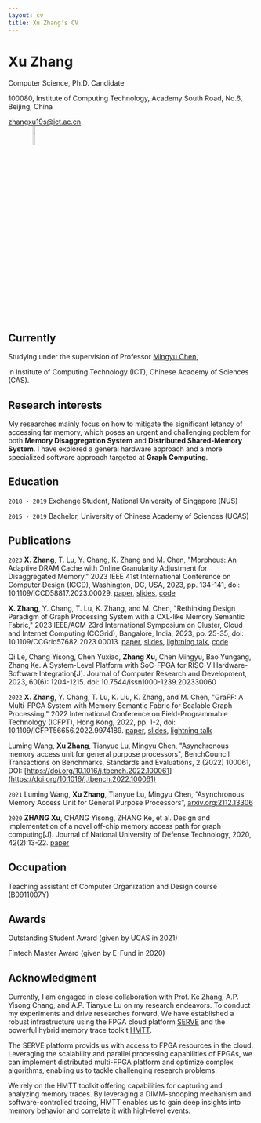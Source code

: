 ```yaml
---
layout: cv
title: Xu Zhang's CV
---
```

# Xu Zhang

Computer Science, Ph.D. Candidate

100080, Institute of Computing Technology, Academy South Road, No.6, Beijing, China


<div id="webaddress">
<a href="zhangxu19s@ict.ac.cn">zhangxu19s@ict.ac.cn</a>
</div>

<div id="selfi">
<img src="selfi.jpg" style="
    width: 10%;
    position: relative;
    left: 10%;
">
</div>


## Currently

Studying under the supervision of Professor <a href="http://asg.ict.ac.cn/cmy/">Mingyu Chen</a>, 

in Institute of Computing Technology (ICT), Chinese Academy of Sciences (CAS).


## Research interests

My researches mainly focus on how to mitigate the significant letancy of accessing far memory, which poses an urgent and challenging problem for both **Memory Disaggregation System** and **Distributed Shared-Memory System**. I have explored a general hardware approach and a more specialized software approach targeted at **Graph Computing**.


## Education

`2018 - 2019`
Exchange Student, National University of Singapore (NUS)

`2015 - 2019`
Bachelor, University of Chinese Academy of Sciences (UCAS)


## Publications

`2023`
**X. Zhang**, T. Lu, Y. Chang, K. Zhang and M. Chen, "Morpheus: An Adaptive DRAM Cache with Online Granularity Adjustment for Disaggregated Memory," 2023 IEEE 41st International Conference on Computer Design (ICCD), Washington, DC, USA, 2023, pp. 134-141, doi: 10.1109/ICCD58817.2023.00029. [paper](https://ieeexplore.ieee.org/document/10360950), [slides](./Morpheus/[ICCD23%20paper%20140%20slides]Morpheus%20An%20Adaptive%20DRAM%20Cache%20with%20Online%20Granularity%20Adjustment%20for%20Disaggregated%20Memory.pdf), [code](https://github.com/zxhero/Morpheus)

**X. Zhang**, Y. Chang, T. Lu, K. Zhang, and M. Chen, "Rethinking Design Paradigm of Graph Processing System with a CXL-like Memory Semantic Fabric," 2023 IEEE/ACM 23rd International Symposium on Cluster, Cloud and Internet Computing (CCGrid), Bangalore, India, 2023, pp. 25-35, doi: 10.1109/CCGrid57682.2023.00013. [paper](https://ieeexplore.ieee.org/abstract/document/10171525), [slides](GraCXL/CCGRID23_GraCXL_slides.pdf), [lightning talk](https://www.bilibili.com/video/BV1Sa4y1G7PD/), [code](https://gitlab.agileserve.org.cn:8001/zhangxu/gracxl)

Qi Le, Chang Yisong, Chen Yuxiao, **Zhang Xu**, Chen Mingyu, Bao Yungang, Zhang Ke. A System-Level Platform with SoC-FPGA for RISC-V Hardware-Software Integration[J]. Journal of Computer Research and Development, 2023, 60(6): 1204-1215. doi: 10.7544/issn1000-1239.202330060

`2022`
**X. Zhang**, Y. Chang, T. Lu, K. Liu, K. Zhang, and M. Chen, "GraFF: A Multi-FPGA System with Memory Semantic Fabric for Scalable Graph Processing," 2022 International Conference on Field-Programmable Technology (ICFPT), Hong Kong, 2022, pp. 1-2, doi: 10.1109/ICFPT56656.2022.9974189. [paper](https://ieeexplore.ieee.org/document/9974189), [slides](Graff/FPT22_presentation.pdf), [lightning talk](https://www.bilibili.com/video/BV1eM411u788/)

Luming Wang, **Xu Zhang**, Tianyue Lu, Mingyu Chen, "Asynchronous memory access unit for general purpose processors", BenchCouncil Transactions on Benchmarks, Standards and Evaluations, 2 (2022) 100061, DOI: [https://doi.org/10.1016/j.tbench.2022.100061](https://doi.org/10.1016/j.tbench.2022.100061)

`2021`
Luming Wang, **Xu Zhang**, Tianyue Lu, Mingyu Chen, ”Asynchronous Memory Access Unit for General Purpose Processors”, [arxiv.org:2112.13306](https://arxiv.org/abs/2112.13306)

`2020`
**ZHANG Xu**, CHANG Yisong, ZHANG Ke, et al. Design and implementation of a novel off-chip memory access path for graph computing[J]. Journal of National University of Defense Technology, 2020, 42(2):13-22. [paper](http://journal.nudt.edu.cn/gfkjdxxb/ch/reader/view_abstract.aspx?file_no=202002002&flag=1)

## Occupation

Teaching assistant of Computer Organization and Design course (B0911007Y)

## Awards

Outstanding Student Award (given by UCAS in 2021)

Fintech Master Award (given by E-Fund in 2020)

## Acknowledgment

Currently, I am engaged in close collaboration with Prof. Ke Zhang, A.P. Yisong Chang, and A.P. Tianyue Lu on my research endeavors. To conduct my experiments and drive researches forward, We have established a robust infrastructure using the FPGA cloud platform [SERVE](https://zhuanlan.zhihu.com/p/213194605) and the powerful hybrid memory trace toolkit [HMTT](http://asg.ict.ac.cn/hmtt/).

The SERVE platform provids us with access to FPGA resources in the cloud. Leveraging the scalability and parallel processing capabilities of FPGAs, we can implement distributed multi-FPGA platform and optimize complex algorithms, enabling us to tackle challenging research problems.

We rely on the HMTT toolkit offering capabilities for capturing and analyzing memory traces. By leveraging a DIMM-snooping mechanism and software-controlled tracing, HMTT enables us to gain deep insights into memory behavior and correlate it with high-level events.

<!-- ### Footer

Last updated: Mar 2023 -->


